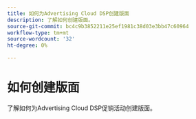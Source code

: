 ```yaml
---
title: 如何为Advertising Cloud DSP创建版面
description: 了解如何创建版面。
source-git-commit: bc4c9b3852211e25ef1981c38d03e3bb47c60964
workflow-type: tm+mt
source-wordcount: '32'
ht-degree: 0%

---
```


# 如何创建版面

了解如何为Advertising Cloud DSP促销活动创建版面。

<!--
>[!VIDEO]()
-->
